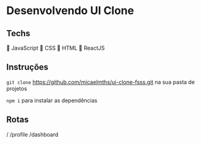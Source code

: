 # Desenvolvendo UI Clone

## Techs 
 📌 JavaScript
 📌 CSS
 📌 HTML
 📌 ReactJS

## Instruções

`git clone` https://github.com/micaelmths/ui-clone-fsss.git na sua pasta de projetos

`npm i` para instalar as dependências

## Rotas
/
/profile
/dashboard
